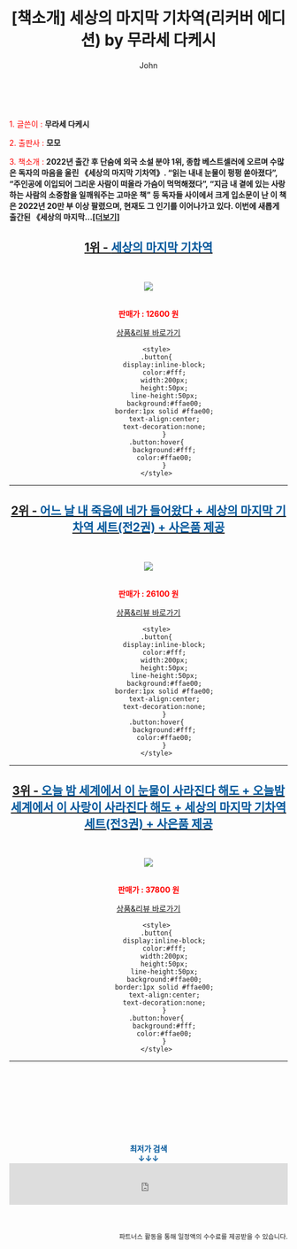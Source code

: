 ﻿---
layout: post
title:  "[책소개] 세상의 마지막 기차역(리커버 에디션) by 무라세 다케시"
author: John
categories: [ 도서 ]
tags: [  ]
image: https://search1.kakaocdn.net/thumb/R120x174.q85/?fname=http%3A%2F%2Ft1.daumcdn.net%2Flbook%2Fimage%2F6068517%3Ftimestamp%3D20230304145828 
description: "[책소개] 세상의 마지막 기차역(리커버 에디션) by 무라세 다케시"
toc: true
toc_sticky: true
---

<br>
<p>
<font color='#ff0000'>1. 글쓴이 : </font><b>무라세 다케시</b>
<p>
<font color='#ff0000'>2. 출판사 : </font><b>모모</b>
<p>
<font color='#ff0000'>3. 책소개 : </font><b>2022년 출간 후 단숨에 외국 소설 분야 1위, 종합 베스트셀러에 오르며 수많은 독자의 마음을 울린 《세상의 마지막 기차역》. “읽는 내내 눈물이 펑펑 쏟아졌다”, “주인공에 이입되어 그리운 사람이 떠올라 가슴이 먹먹해졌다”, “지금 내 곁에 있는 사랑하는 사람의 소중함을 일깨워주는 고마운 책” 등 독자들 사이에서 크게 입소문이 난 이 책은 2022년 20만 부 이상 팔렸으며, 현재도 그 인기를 이어나가고 있다. 이번에 새롭게 출간된 《세상의 마지막...<a href="https://link.coupang.com/re/AFFSDP?lptag=AF7307611&pageKey=6523186630&itemId=14461252633&vendorItemId=81704691796&traceid=V0-153-655037e2780fdede&requestid=20230306071019890063314" target="_blank">[더보기]</a></b>
<p>
    
<center><h2><a href="https://link.coupang.com/re/AFFSDP?lptag=AF7307611&pageKey=6523186630&itemId=14461252633&vendorItemId=81704691796&traceid=V0-153-655037e2780fdede&requestid=20230306071019890063314" target="_blank"><b>1위 - <font color='#01579B'>세상의 마지막 기차역</font></b></a></h2><br>

<a href="https://link.coupang.com/re/AFFSDP?lptag=AF7307611&pageKey=6523186630&itemId=14461252633&vendorItemId=81704691796&traceid=V0-153-655037e2780fdede&requestid=20230306071019890063314" target="_blank"><img src="https://static.coupangcdn.com/image/retail-product-api/A00077021/97609328/108722256/main/9791191043754_L.jpg"></a><br><br>

<b><font color='#ff0000'>판매가 : 12600 원</font></b><br>

<a href="https://link.coupang.com/re/AFFSDP?lptag=AF7307611&pageKey=6523186630&itemId=14461252633&vendorItemId=81704691796&traceid=V0-153-655037e2780fdede&requestid=20230306071019890063314" target="_blank" class="button">상품&리뷰 바로가기</a><p>

        <style>
        .button{
            display:inline-block;
            color:#fff;
            width:200px;
            height:50px;
            line-height:50px;
            background:#ffae00;
            border:1px solid #ffae00;
            text-align:center;
            text-decoration:none;
            }
        .button:hover{
            background:#fff;
            color:#ffae00;
            }
        </style>

<hr>

<center><h2><a href="https://link.coupang.com/re/AFFSDP?lptag=AF7307611&pageKey=6532302462&itemId=14513157103&vendorItemId=81756057998&traceid=V0-153-bdec4872715c130c&requestid=20230306071019890063314" target="_blank"><b>2위 - <font color='#01579B'>어느 날 내 죽음에 네가 들어왔다 + 세상의 마지막 기차역 세트(전2권) + 사은품 제공</font></b></a></h2><br>

<a href="https://link.coupang.com/re/AFFSDP?lptag=AF7307611&pageKey=6532302462&itemId=14513157103&vendorItemId=81756057998&traceid=V0-153-bdec4872715c130c&requestid=20230306071019890063314" target="_blank"><img src="https://static.coupangcdn.com/image/vendor_inventory/fb95/2a489473b50792c97be03e8d9b8d45af01cf736579d391738edc27b9a20d.jpg"></a><br><br>

<b><font color='#ff0000'>판매가 : 26100 원</font></b><br>

<a href="https://link.coupang.com/re/AFFSDP?lptag=AF7307611&pageKey=6532302462&itemId=14513157103&vendorItemId=81756057998&traceid=V0-153-bdec4872715c130c&requestid=20230306071019890063314" target="_blank" class="button">상품&리뷰 바로가기</a><p>

        <style>
        .button{
            display:inline-block;
            color:#fff;
            width:200px;
            height:50px;
            line-height:50px;
            background:#ffae00;
            border:1px solid #ffae00;
            text-align:center;
            text-decoration:none;
            }
        .button:hover{
            background:#fff;
            color:#ffae00;
            }
        </style>

<hr>

<center><h2><a href="https://link.coupang.com/re/AFFSDP?lptag=AF7307611&pageKey=6704290774&itemId=15539851244&vendorItemId=82759030717&traceid=V0-153-af0b222dc7c94ac9&requestid=20230306071019890063314" target="_blank"><b>3위 - <font color='#01579B'>오늘 밤 세계에서 이 눈물이 사라진다 해도 + 오늘밤 세계에서 이 사랑이 사라진다 해도 + 세상의 마지막 기차역 세트(전3권) + 사은품 제공</font></b></a></h2><br>

<a href="https://link.coupang.com/re/AFFSDP?lptag=AF7307611&pageKey=6704290774&itemId=15539851244&vendorItemId=82759030717&traceid=V0-153-af0b222dc7c94ac9&requestid=20230306071019890063314" target="_blank"><img src="https://static.coupangcdn.com/image/vendor_inventory/8e70/6204b71884f7686c6d9a6cf1dfe7bc59ae2078e12638320ce4d454358220.jpg"></a><br><br>

<b><font color='#ff0000'>판매가 : 37800 원</font></b><br>

<a href="https://link.coupang.com/re/AFFSDP?lptag=AF7307611&pageKey=6704290774&itemId=15539851244&vendorItemId=82759030717&traceid=V0-153-af0b222dc7c94ac9&requestid=20230306071019890063314" target="_blank" class="button">상품&리뷰 바로가기</a><p>

        <style>
        .button{
            display:inline-block;
            color:#fff;
            width:200px;
            height:50px;
            line-height:50px;
            background:#ffae00;
            border:1px solid #ffae00;
            text-align:center;
            text-decoration:none;
            }
        .button:hover{
            background:#fff;
            color:#ffae00;
            }
        </style>

<hr>

<br><br><br><br><br><br><br>
<center><b><font color='#01579B' size='medium'>최저가 검색<br>
↓↓↓</font></b></center>
<center><iframe src="https://coupa.ng/b1Tbjx" width="100%" height="75" frameborder="0" scrolling="no" referrerpolicy="unsafe-url"></iframe></center>
<br><br>
<p>
<small>
    <div align="right">파트너스 활동을 통해 일정액의 수수료를 제공받을 수 있습니다.</div>
</small>
</p>
